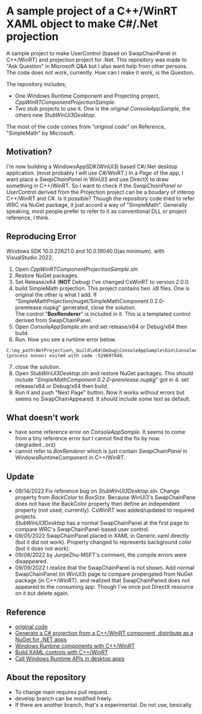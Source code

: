 # A sample project of a C++/WinRT XAML object to make C#/.Net projection


A sample project to make UserControl (based on SwapChainPanel in C++/WinRT) and projection project for .Net.
This repository was made to "Ask Question" in Microsoft Q&A but I also want help from other persons. The code does not work, currently. How can I make it work, is the Question.

The repository includes;

- One Windows Runtime Component and Projecting project, _CppWinRTComponentProjectionSample_.
- Two stub projects to use it. One is the original _ConsoleAppSample_, the others new _StubWinUI3Desktop_.

The most of the code comes from _"original code"_ on Reference, "SimpleMath" by Microsoft.

## Motivation?

I'm now building a WindowsAppSDK(WinUI3) based C#/.Net desktop application. (most probably I will use C#/WinRT.)
In a *Page* of the app, I want place a *SwapChainPanel* in WinUI3 and use DirectX to draw something in C++/WinRT. So I want to check if the *SwapChainPanel* or *UserControl* derived from the Projection project can be a boudary of interop C++/WinRT and C#.
Is it possible?
Though the repository code tried to refer WRC via NuGet package, it just accord a way of "SimpleMath". Generally speaking, most people prefer to refer to it as conventional DLL or project reference, I think.


## Reproducing Error

Windows SDK 10.0.22621.0 and 10.0.19040.0(as minimum).
with VisualStudio 2022;

1) Open _CppWinRTComponentProjectionSample.sln_
2) Restore NuGet packages.
3) Set Release/x64 (**NOT** Debug) I've changed CsWinRT to version 2.0.0.
4) build SimpleMath projection. This project contains two .idl files. One is original the other is what I add. If "SimpleMathProjection/nuget/SimpleMathComponent.0.2.0-prerelease.nupkg" generated, close the solution.<br>
The control "**BoxRenderer**" is included in it. This is a templated control derived from SwapChainPanel.
5) Open _ConsoleAppSample.sln_ and set release/x64 or Debug/x64 then build.
6) Run. Now you see a runtime error below.
```
C:\my_path\NetProjection\_build\x64\Debug\ConsoleAppSample\bin\ConsoleAppSample.exe (process nnnnn) exited with code -529697949.
```
7) close the solution.
8) Open _StubWinUI3Desktop.sln_ and restore NuGet packages. This should include "_SimpleMathComponent.0.2.0-prerelease.nupkg_" got in 4.
set release/x64 or Debug/x64 then build.
9) Run it and push "Next Page" button. Now it works without errors but seems no SwapChainAppeared. It should include some text as default.

## What doesn't work

- have some reference error on _ConsoleAppSample_. It seems to come from a tiny reference error but I cannot find the fix by now. (degraded...orz)
- cannot refer to *BoxRenderer* which is just contain *SwapChainPanel* in WindowsRuntimeComponent in C++/WinRT. 

## Update

- 09/14/2022 Fix reference bug on _StubWinUI3Desktop.sln_. Change property from _BackColor_ to _BoxSize_. Because WinUI3's SwapChainPane does not have the BackColor property then define an independent property (not used, currently). CsWinRT was added/updated to required projects.<br>
_StubWinUI3Desktop_ has a normal SwapChainPanel at the first page to compare WRC's SwapChainPanel-based user control.
- 09/05/2022 SwapChainPanel placed in XAML in Generic.xaml directly (but it did not work). Property changed to represents background color (but it does not work).
- 09/06/2022 by JunjieZhu-MSFT's comment, the compile errors were disappeared.
- 09/09/2022 I realize that the SwapChainPanel is not shown. Add normal SwapChainPanel (in WinUI3) page to compare propergated from NuGet package (in C++/WinRT). and realized that SwapChainPaned does not appeared to the consuming app. Though I've once put DirectX resource on it but delete again.

## Reference

- [original code](https://github.com/microsoft/CsWinRT/tree/master/src/Samples/NetProjectionSample)
- [Generate a C# projection from a C++/WinRT component, distribute as a NuGet for .NET apps](https://docs.microsoft.com/en-us/windows/apps/develop/platform/csharp-winrt/net-projection-from-cppwinrt-component)
- [Windows Runtime components with C++/WinRT](https://docs.microsoft.com/en-us/windows/uwp/winrt-components/create-a-windows-runtime-component-in-cppwinrt)
- [Build XAML controls with C++/WinRT](https://docs.microsoft.com/en-us/windows/apps/winui/winui3/xaml-templated-controls-cppwinrt-winui-3)
- [Call Windows Runtime APIs in desktop apps](https://docs.microsoft.com/en-us/windows/apps/desktop/modernize/desktop-to-uwp-enhance)

## About the repository
- To change main requires pull request.
- develop branch can be modified freely.
- If there are another branch, that's a experimental. Do not use, besically.